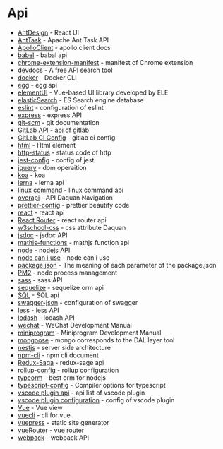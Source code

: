 # Api

- [AntDesign](https://ant.design/docs/react/introduce-cn) - React UI
- [AntTask](https://ant.apache.org/manual/) - Apache Ant Task API
- [ApolloClient](https://www.apollographql.com/docs/react/api/core/ApolloClient/#gatsby-focus-wrapper) - apollo client docs
- [babel](https://babeljs.io/docs/en/) - babal api
- [chrome-extension-manifest](https://developer.chrome.com/extensions/manifest) - manifest of Chrome extension
- [devdocs](https://devdocs.io/) - A free API search tool
- [docker](https://docs.docker.com/engine/reference/commandline/docker/) - Docker CLI
- [egg](https://eggjs.org/zh-cn/intro/) - egg api
- [elementUI](https://element.eleme.cn/#/zh-CN/component/installation) - Vue-based UI library developed by ELE
- [elasticSearch](https://www.elastic.co/guide/en/elasticsearch/client/javascript-api/5.x/client-usage.html) - ES Search engine database
- [eslint](https://eslint.org/docs/user-guide/configuring) - configuration of eslint
- [express](https://expressjs.com/en/4x/api.html) - express API
- [git-scm](https://git-scm.com/docs) - git documentation
- [GitLab API](https://docs.gitlab.com/ee/api/README.html) - api of gitlab
- [GitLab CI Config](https://docs.gitlab.com/ee/ci/yaml/) - gitlab ci config
- [html](https://developer.mozilla.org/en-US/docs/Web/HTML/Element) - Html element
- [http-status](https://devdocs.io/http-status/) - status code of http
- [jest-config](https://jestjs.io/docs/en/configuration) - config of jest
- [jquery](https://www.html.cn/jqapi-1.9/) - dom operaition
- [koa](https://koajs.com/#context) - koa
- [lerna](https://lerna.js.org/) - lerna api
- [linux command](https://www.runoob.com/linux/linux-command-manual.html) - linux command api
- [overapi](http://overapi.com/) - API Daquan Navigation
- [prettier-config](https://prettier.io/docs/en/configuration.html) - prettier beautify code
- [react](https://reactjs.org/docs/react-api.html) - react api
- [React Router](https://reactrouter.com/web/guides/quick-start) - react router api
- [w3school-css](http://www.w3school.com.cn/cssref/index.asp) - css attribute Daquan
- [jsdoc](https://jsdoc.app/) - jsdoc API
- [mathjs-functions](https://mathjs.org/docs/reference/functions.html) - mathjs function api
- [node](https://nodejs.org/api/index.html) - nodejs API
- [node can i use](https://node.green/) - node can i use
- [package.json](https://docs.npmjs.com/files/package.json) - The meaning of each parameter of the package.json
- [PM2](https://pm2.io/doc/en/runtime/overview/) - node process management 
- [sass](http://sass.bootcss.com/docs/sass-reference/) - sass API
- [sequelize](https://sequelize.org/master/) - sequelize orm api
- [SQL](https://www.runoob.com/sql/sql-tutorial.html) - SQL api
- [swagger-json](https://swagger.io/specification/) - configuration of swagger
- [less](https://less.bootcss.com/features/) - less API
- [lodash](https://lodash.com/docs/4.17.11) - lodash API
- [wechat](https://mp.weixin.qq.com/wiki?t=resource/res_main&id=mp1445241432) - WeChat Development Manual
- [miniprogram](https://developers.weixin.qq.com/miniprogram/dev/devtools/devtools.html) - Miniprogram Development Manual
- [mongoose](https://mongoosejs.com/) - mongo corresponds to the DAL layer tool
- [nestjs](https://docs.nestjs.com/) - server side architecture
- [npm-cli](https://docs.npmjs.com/cli-documentation/) - npm cli document
- [Redux-Saga](https://redux-saga-in-chinese.js.org/docs/api/) - redux-sage api
- [rollup-config](https://rollupjs.org/guide/en#big-list-of-options) - rollup configuration
- [typeorm](https://typeorm.io/#/) - best orm for nodejs
- [typescript-config](https://www.typescriptlang.org/docs/handbook/compiler-options.html) - Compiler options for typescript
- [vscode plugin api](https://code.visualstudio.com/api/references/vscode-api) - api list of vscode plugin
- [vscode plugin configuration](https://code.visualstudio.com/api/references/contribution-points) - config of vscode plugin
- [Vue](https://vuejs.org/v2/api/index.html) - Vue view
- [vuecli](https://cli.vuejs.org/config/) - cli for vue
- [vuepress](https://vuepress.vuejs.org/config/) - static site generator
- [vueRouter](https://router.vuejs.org/zh/api/) - vue router
- [webpack](https://webpack.js.org/api) - webpack API